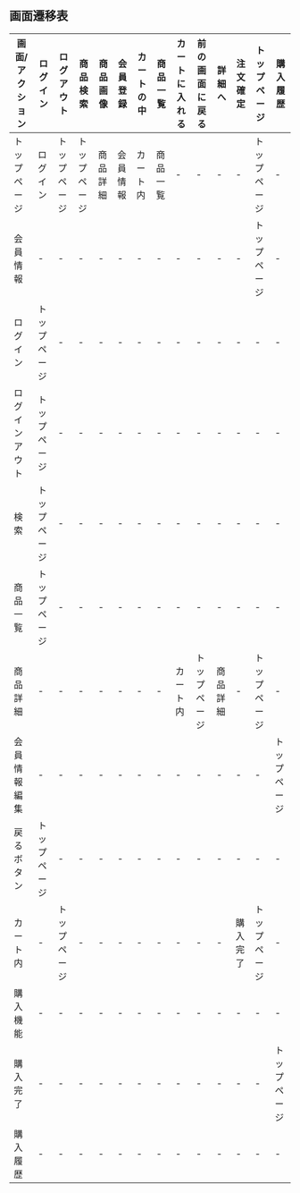 ## 画面遷移表

|画面/アクション|ログイン|ログアウト|商品検索|商品画像|会員登録|カートの中|商品一覧|カートに入れる|前の画面に戻る|詳細へ|注文確定|トップページ|購入履歴|
|-----------------|-------|---------|-------|-------|-------|---------|-------|-------------|------------|------|------|-----------|-|
|トップページ|ログイン|トップページ|トップページ|商品詳細|会員情報|カート内|商品一覧|-|-|-|-|トップページ|-|
|会員情報|-|-|-|-|-|-|-|-|-|-|-|トップページ|-|
|ログイン|トップページ|-|-|-|-|-|-|-|-|-|-|-|-|トップページ|-|
|ログインアウト|トップページ|-|-|-|-|-|-|-|-|-|-|-|-|トップページ|-|
|検索|トップページ|-|-|-|-|-|-|-|-|-|-|-|-|トップページ|-|
|商品一覧|トップページ|-|-|-|-|-|-|-|-|-|-|-|-|トップページ|-|
|商品詳細|-|-|-|-|-|-|-|カート内|トップページ|商品詳細|-|トップページ|-|
|会員情報編集|-|-|-|-|-|-|-|-|-|-|-|-|トップページ|-|
|戻るボタン|トップページ|-|-|-|-|-|-|-|-|-|-|-|-|トップページ|-|
|カート内|-|トップページ|-|-|-|-|-|-|-|-|購入完了|トップページ|-|
|購入機能|-|-|-|-|-|-|-|-|-|-|-|-|-|トップページ|-|
|購入完了|-|-|-|-|-|-|-|-|-|-|-|-|トップページ|-|
|購入履歴|-|-|-|-|-|-|-|-|-|-|-|-|-|トップページ|-|
